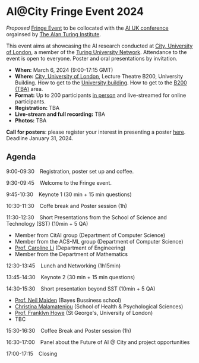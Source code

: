 # AI@City Fringe Event 2024

*Proposed* [Fringe Event](https://ai-uk.turing.ac.uk/fringe-events/) to be collocated with the [AI UK conference](https://ai-uk.turing.ac.uk/) orgainsed by [The Alan Turing Institute](ring.ac.uk/).

This event aims at showcasing the AI research conducted at [City, University of London](https://www.city.ac.uk/), a member of the [Turing University Network](https://www.turing.ac.uk/turing-university-network). Attendance to the event is open to everyone. Poster and oral presentations by invitation.

- **When:** March 6, 2024 (9:00-17:15 GMT)
- **Where:** [City, University of London](https://www.city.ac.uk/), Lecture Theatre B200, University Building. How to get to the [University building](https://staffhub.city.ac.uk/timetabling/rooms-by-building/university-building/b200). How to get to the [B200 (TBA)]() area.
- **Format:** Up to 200 participants <ins>in person</ins> and live-streamed for online participants. 
- **Registration:** TBA
- **Live-stream and full recording:** TBA
- **Photos:** TBA

**Call for posters**: please register your interest in presenting a poster [here](https://forms.gle/7KpF6JnxvdnaHXCS6). Deadline January 31, 2024.

## Agenda

9:00-09:30 &ensp; Registration, poster set up and coffee.

9:30-09:45 &ensp; Welcome to the Fringe event.

9:45-10:30 &ensp; Keynote 1 (30 min + 15 min questions)

10:30-11:30 &ensp; Coffe break and Poster session (1h)

11:30-12:30 &ensp; Short Presentations from the School of Science and Technology (SST) (10min + 5 QA)
- Member from CitAI group (Department of Computer Science)
- Member from the ACS-ML group (Department of Computer Science) 
- [Prof. Caroline Li](https://www.linkedin.com/in/prof-caroline-ling-li-80b3596/) (Department of Engineering)
- Member from the Department of Mathematics
  
12:30-13:45 &ensp; Lunch and Networking (1h15min)

13:45-14:30 &ensp; Keynote 2 (30 min + 15 min questions)

14:30-15:30 &ensp; Short presentation beyond SST (10min + 5 QA)
- [Prof. Neil Maiden](https://www.bayes.city.ac.uk/faculties-and-research/experts/neil-maiden)	(Bayes Bussiness school)
- [Christina Malamateniou](https://www.city.ac.uk/about/people/academics/christina-malamateniou)	(School of Health & Psychological Sciences)
- [Prof. Franklyn Howe](https://www.sgul.ac.uk/profiles/franklyn-howe) (St George's, University of London)
- TBC

15:30-16:30 &ensp; Coffee Break and Poster session (1h)

16:30-17:00 &ensp; Panel about the Future of AI @ City and project opportunities

17:00-17:15 &ensp; Closing
 
